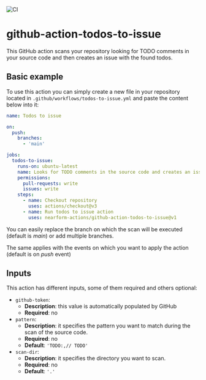 ![CI](https://github.com/nearform-actions/github-action-todos-to-issue/actions/workflows/ci.yml/badge.svg?event=push)

# github-action-todos-to-issue
This GitHub action scans your repository looking for TODO comments in your source code and then creates an issue with the found todos.

## Basic example
To use this action you can simply create a new file in your repository located in `.github/workflows/todos-to-issue.yml` and paste the content below into it:

```yaml
name: Todos to issue

on:
  push:
    branches:    
      - 'main'

jobs:
  todos-to-issue:
    runs-on: ubuntu-latest
    name: Looks for TODO comments in the source code and creates an issue with the found TODOs
    permissions:
      pull-requests: write
      issues: write
    steps:
      - name: Checkout repository
        uses: actions/checkout@v3
      - name: Run todos to issue action
        uses: nearform-actions/github-action-todos-to-issue@v1
```

You can easily replace the branch on which the scan will be executed (default is _main_) or add multiple branches.

The same applies with the events on which you want to apply the action (default is on _push_ event)

## Inputs
This action has different inputs, some of them required and others optional:

* `github-token`:
  * **Description**: this value is automatically populated by GitHub
  * **Required**: no
* `pattern`:
  * **Description**: it specifies the pattern you want to match during the scan of the source code.
  * **Required**: no
  * **Default**: `'TODO:,// TODO'`
* `scan-dir`:
  * **Description**: it specifies the directory you want to scan.
  * **Required**: no
  * **Default**: `'.'`
